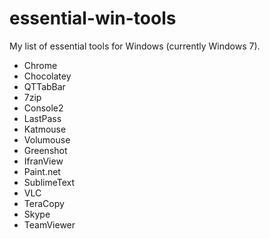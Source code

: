 # essential-win-tools

My list of essential tools for Windows (currently Windows 7).

* Chrome
* Chocolatey
* QTTabBar
* 7zip
* Console2
* LastPass
* Katmouse 
* Volumouse
* Greenshot
* IfranView
* Paint.net
* SublimeText
* VLC
* TeraCopy
* Skype
* TeamViewer
